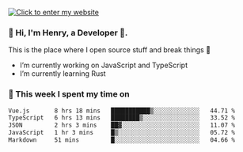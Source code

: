 [![Click to enter my website](https://github.com/zh30/zh30/assets/7930156/44b2b06d-750e-442d-a707-701903917b3b)](https://zhanghe.dev) 

### 👋 Hi, I'm Henry, a Developer 🚀.

This is the place where I open source stuff and break things :rofl:

- I’m currently working on JavaScript and TypeScript
- I’m currently learning Rust

### 💪 This week I spent my time on

<!--START_SECTION:waka-->

```txt
Vue.js       8 hrs 18 mins   ███████████▒░░░░░░░░░░░░░   44.71 %
TypeScript   6 hrs 13 mins   ████████▒░░░░░░░░░░░░░░░░   33.52 %
JSON         2 hrs 3 mins    ██▓░░░░░░░░░░░░░░░░░░░░░░   11.07 %
JavaScript   1 hr 3 mins     █▒░░░░░░░░░░░░░░░░░░░░░░░   05.72 %
Markdown     51 mins         █░░░░░░░░░░░░░░░░░░░░░░░░   04.66 %
```

<!--END_SECTION:waka-->
